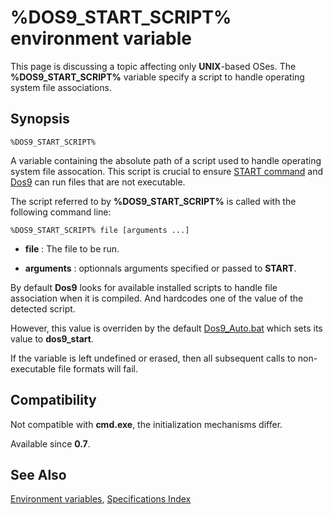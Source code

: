 # %DOS9_START_SCRIPT% environment variable #

This page is discussing a topic affecting only **UNIX**-based OSes. The 
**%DOS9\_START\_SCRIPT%** variable specify a script to handle operating system 
file associations.

## Synopsis ##

    %DOS9_START_SCRIPT%

A variable containing the absolute path of a script used to handle operating 
system file assocation. This script is crucial to ensure [START 
command](start) and [Dos9](dos9) can run files that are not executable.

The script referred to by **%DOS9\_START\_SCRIPT%** is called with the 
following command line:

    %DOS9_START_SCRIPT% file [arguments ...]

* **file** : The file to be run.

* **arguments** : optionnals arguments specified or passed to **START**.

By default **Dos9** looks for available installed scripts to handle file 
association when it is compiled. And hardcodes one of the value of the 
detected script.

However, this value is overriden by the default [Dos9\_Auto.bat](dos9auto) 
which sets its value to **dos9\_start**.

If the variable is left undefined or erased, then all subsequent calls to 
non-executable file formats will fail. 

## Compatibility ##

Not compatible with **cmd.exe**, the initialization mechanisms differ.

Available since **0.7**.

## See Also ##

[Environment variables](spec/var), [Specifications Index](spec/index) 

